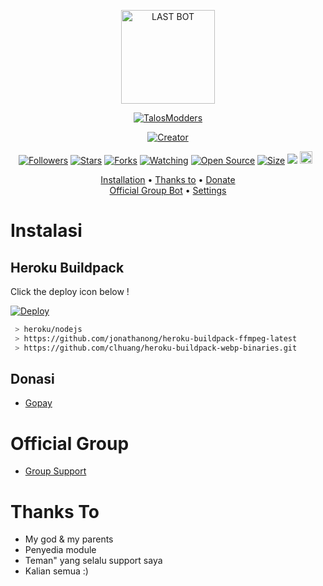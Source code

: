 <p align="center">
<img src="https://i.ibb.co/6RnBXc9/profile.jpg" alt="LAST BOT" height="150" width="150"/>

<p align="center">
    <a href="https://github.com/talosmodders">
        <img
            src="https://readme-typing-svg.herokuapp.com?size=15&width=280&lines=thanks+for+using+last+botz+<3"
            alt="TalosModders"
        />
    </a>
</p>

</p>
<p align="center">
<a href="https://github.com/talosmodders"><img title="Creator" src="https://img.shields.io/badge/Creator-TalosModders-red.svg?style=for-the-badge&logo=github"></a>
</p>
<p align="center">
<a href="https://github.com/talosmodders/followers"><img title="Followers" src="https://img.shields.io/github/followers/talosmodders?color=red&style=flat-square"></a>
<a href="https://github.com/talosmodders/LastBotz1/stargazers/"><img title="Stars" src="https://img.shields.io/github/stars/talosmodders/LastBotz1?color=blue&style=flat-square"></a>
<a href="https://github.com/talosmodders/LastBotz1/network/members"><img title="Forks" src="https://img.shields.io/github/forks/talosmodders/LastBotz1?color=red&style=flat-square"></a>
<a href="https://github.com/talosmodders/LastBotz1/watchers"><img title="Watching" src="https://img.shields.io/github/watchers/talosmodders/LastBotz1?label=Watchers&color=blue&style=flat-square"></a>
<a href="https://github.com/talosmodders/LastBotz1"><img title="Open Source" src="https://badges.frapsoft.com/os/v2/open-source.svg?v=103"></a>
<a href="https://github.com/talosmodders/LastBotz1/"><img title="Size" src="https://img.shields.io/github/repo-size/talosmodders/LastBotz1?style=flat-square&color=green"></a>
<a href="https://hits.seeyoufarm.com"><img src="https://hits.seeyoufarm.com/api/count/incr/badge.svg?url=https%3A%2F%2Fgithub.com%2Ftalosmodders%2FLastBotz1&count_bg=%2379C83D&title_bg=%23555555&icon=probot.svg&icon_color=%2300FF6D&title=hits&edge_flat=false"/></a>
<a href="https://github.com/talosmodders/LastBotz1/graphs/commit-activity"><img height="20" src="https://img.shields.io/badge/Maintained%3F-yes-green.svg"></a>&nbsp;&nbsp;
</p>

<p align="center">
  <a href="https://github.com/talosmodders/LastBotz1#instalasi">Installation</a> •
  <a href="https://github.com/talosmodders/LastBotz1#thanks-to">Thanks to</a> •
  <a href="https://github.com/talosmodders/LastBotz1#donate">Donate</a></br>
  <a href="https://github.com/talosmodders/LastBotz1#Official-Group"> Official Group Bot</a> •
  <a href="https://github.com/talosmodders/LastBotz1#settings">Settings</a>

</p>
</div>


# Instalasi
## Heroku Buildpack

Click the deploy icon below !

[![Deploy](https://www.herokucdn.com/deploy/button.svg)](https://heroku.com/deploy?template=https://github.com/zeeoneofc/Haruka)

```bash
 > heroku/nodejs
 > https://github.com/jonathanong/heroku-buildpack-ffmpeg-latest
 > https://github.com/clhuang/heroku-buildpack-webp-binaries.git
```

## Donasi
- [Gopay](https://i.ibb.co/583kvnT/donasi.jpg)

# Official Group
- [Group Support](https://chat.whatsapp.com/EMZGGi2uOO0Iiub7hpwXBj)

# Thanks To
- My god & my parents
- Penyedia module
- Teman" yang selalu support saya
- Kalian semua :)
